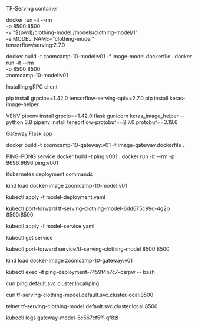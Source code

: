 TF-Serving container

docker run -it --rm \
    -p 8500:8500 \
    -v "$(pwd)/clothing-model:/models/clothing-model/1" \
    -e MODEL_NAME="clothing-model" \
    tensorflow/serving:2.7.0

docker build -t zoomcamp-10-model:v01 -f image-model.dockerfile .
docker run -it --rm \
    -p 8500:8500 \
    zoomcamp-10-model:v01

Installing gRPC client

pip install grpcio==1.42.0 tensorflow-serving-api==2.7.0
pip install keras-image-helper

VENV
pipenv install grpcio==1.42.0 flask gunicorn keras_image_helper --python 3.8
pipenv install tensorflow-protobuf==2.7.0 protobuf==3.19.6

Gateway Flask app 

docker build -t zoomcamp-10-gateway:v01 -f image-gateway.dockerfile .

PING-PONG service
docker build -t ping:v001 .
docker run -it --rm -p 9696:9696 ping:v001

Kubernetes deployment commands

kind load docker-image zoomcamp-10-model:v01

kubectl apply -f model-deployment.yaml

kubectl port-forward tf-serving-clothing-model-6dd675c99c-4g2lx 8500:8500

kubectl apply -f model-service.yaml

kubectl get service

kubectl port-forward service/tf-serving-clothing-model 8500:8500

kind load docker-image zoomcamp-10-gateway:v01

kubectl exec -it ping-deployment-7459f4b7c7-csrpw -- bash

curl ping.default.svc.cluster.local/ping

curl tf-serving-clothing-model.default.svc.cluster.local:8500

telnet tf-serving-clothing-model.default.svc.cluster.local 8500

kubectl logs gateway-model-5c567cf5ff-qf8zl